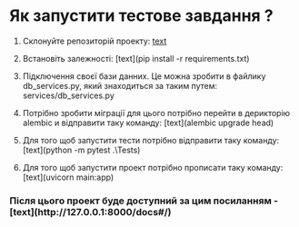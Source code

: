 <h1>Як запустити тестове завдання ?</h1>

1. Склонуйте репозиторій проекту:
[text](https://github.com/Yaroslavv05/TestTaskCheckBox.git)

2. Встановіть залежності:
[text](pip install -r requirements.txt)

3. Підключення своєї бази данних. Це можна зробити в файлику db_services.py, який знаходиться за таким путем: services/db_services.py

4. Потрібно зробити міграції для цього потрібно перейти в дерикторію alembic и відправити таку команду:
[text](alembic upgrade head)

5. Для того щоб запустити тести потрібно відправити таку команду:
[text](python -m pytest .\Tests\)

6. Для того щоб запустити проект потрібно прописати таку команду:
[text](uvicorn main:app)

<h3>Після цього проект буде доступний за цим посиланням - [text](http://127.0.0.1:8000/docs#/)</h3>